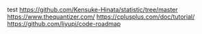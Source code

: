 
test
https://github.com/Kensuke-Hinata/statistic/tree/master
https://www.thequantizer.com/
https://cplusplus.com/doc/tutorial/
https://github.com/liyupi/code-roadmap

